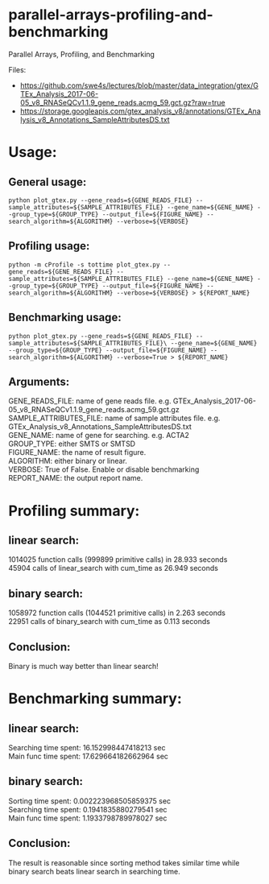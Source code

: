 # parallel-arrays-profiling-and-benchmarking
Parallel Arrays, Profiling, and Benchmarking

Files:
- https://github.com/swe4s/lectures/blob/master/data_integration/gtex/GTEx_Analysis_2017-06-05_v8_RNASeQCv1.1.9_gene_reads.acmg_59.gct.gz?raw=true
- https://storage.googleapis.com/gtex_analysis_v8/annotations/GTEx_Analysis_v8_Annotations_SampleAttributesDS.txt

# Usage:

## General usage:
``
python plot_gtex.py --gene_reads=${GENE_READS_FILE} --sample_attributes=${SAMPLE_ATTRIBUTES_FILE}
--gene_name=${GENE_NAME} --group_type=${GROUP_TYPE} --output_file=${FIGURE_NAME} --search_algorithm=${ALGORITHM} --verbose=${VERBOSE}
``

## Profiling usage:
``
python -m cProfile -s tottime plot_gtex.py --gene_reads=${GENE_READS_FILE} --sample_attributes=${SAMPLE_ATTRIBUTES_FILE}
--gene_name=${GENE_NAME} --group_type=${GROUP_TYPE} --output_file=${FIGURE_NAME} --search_algorithm=${ALGORITHM} --verbose=${VERBOSE} > ${REPORT_NAME}
``

## Benchmarking usage:
``
python plot_gtex.py --gene_reads=${GENE_READS_FILE} --sample_attributes=${SAMPLE_ATTRIBUTES_FILE}\
--gene_name=${GENE_NAME} --group_type=${GROUP_TYPE} --output_file=${FIGURE_NAME} --search_algorithm=${ALGORITHM} --verbose=True > ${REPORT_NAME}
``

## Arguments:
GENE_READS_FILE: name of gene reads file. e.g. GTEx_Analysis_2017-06-05_v8_RNASeQCv1.1.9_gene_reads.acmg_59.gct.gz\
SAMPLE_ATTRIBUTES_FILE: name of sample attributes file. e.g. GTEx_Analysis_v8_Annotations_SampleAttributesDS.txt\
GENE_NAME: name of gene for searching. e.g. ACTA2\
GROUP_TYPE: either SMTS or SMTSD\
FIGURE_NAME: the name of result figure.\
ALGORITHM: either binary or linear.\
VERBOSE: True of False. Enable or disable benchmarking\
REPORT_NAME: the output report name.

# Profiling summary:

## linear search:
1014025 function calls (999899 primitive calls) in 28.933 seconds\
45904 calls of linear_search with cum_time as 26.949 seconds
## binary search:
1058972 function calls (1044521 primitive calls) in 2.263 seconds\
22951 calls of binary_search with cum_time as 0.113 seconds

## Conclusion:
Binary is much way better than linear search!

# Benchmarking summary:

## linear search:
Searching time spent: 16.152998447418213 sec\
Main func time spent: 17.629664182662964 sec


## binary search:
Sorting time spent: 0.002223968505859375 sec\
Searching time spent: 0.1941835880279541 sec\
Main func time spent: 1.1933798789978027 sec

## Conclusion:
The result is reasonable since sorting method takes similar time while binary search beats linear search in searching time.



